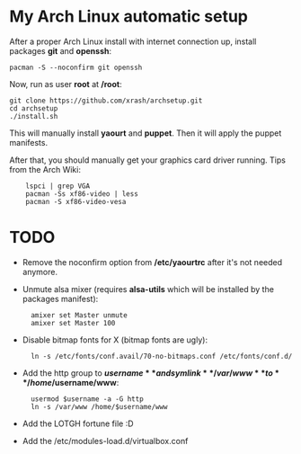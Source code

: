 # My Arch Linux automatic setup

After a proper Arch Linux install with internet connection up, install packages **git** and **openssh**:

    pacman -S --noconfirm git openssh

Now, run as user **root** at **/root**:

    git clone https://github.com/xrash/archsetup.git
	cd archsetup
	./install.sh

This will manually install **yaourt** and **puppet**. Then it will apply the puppet manifests.

After that, you should manually get your graphics card driver running. Tips from the Arch Wiki:

        lspci | grep VGA
        pacman -Ss xf86-video | less
        pacman -S xf86-video-vesa

# TODO

- Remove the noconfirm option from **/etc/yaourtrc** after it's not needed anymore.
- Unmute alsa mixer (requires **alsa-utils** which will be installed by the packages manifest):

        amixer set Master unmute
	    amixer set Master 100

- Disable bitmap fonts for X (bitmap fonts are ugly):

        ln -s /etc/fonts/conf.avail/70-no-bitmaps.conf /etc/fonts/conf.d/

- Add the http group to **$username** and symlink **/var/www** to **/home/$username/www**:

        usermod $username -a -G http
        ln -s /var/www /home/$username/www

- Add the LOTGH fortune file :D

- Add the /etc/modules-load.d/virtualbox.conf
